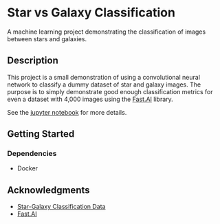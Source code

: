 # Star vs Galaxy Classification

A machine learning project demonstrating the classification of images between
stars and galaxies.

## Description

This project is a small demonstration of using a convolutional neural network
to classify a dummy dataset of star and galaxy images. The purpose is to simply
demonstrate good enough classification metrics for even a dataset with 4,000
images using the [Fast.AI](https://www.fast.ai) library.

See the [jupyter notebook](./star_galaxy_classification.ipynb) for more details.

## Getting Started

### Dependencies

* Docker

## Acknowledgments

* [Star-Galaxy Classification Data](https://www.kaggle.com/datasets/divyansh22/dummy-astronomy-data)
* [Fast.AI](https://www.fast.ai)